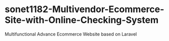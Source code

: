 # sonet1182-Multivendor-Ecommerce-Site-with-Online-Checking-System
Multifunctional Advance Ecommerce Website based on Laravel
